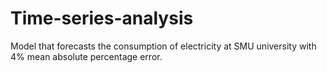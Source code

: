 # Time-series-analysis

Model that forecasts the consumption of electricity at SMU university with 4% mean absolute percentage error. 
